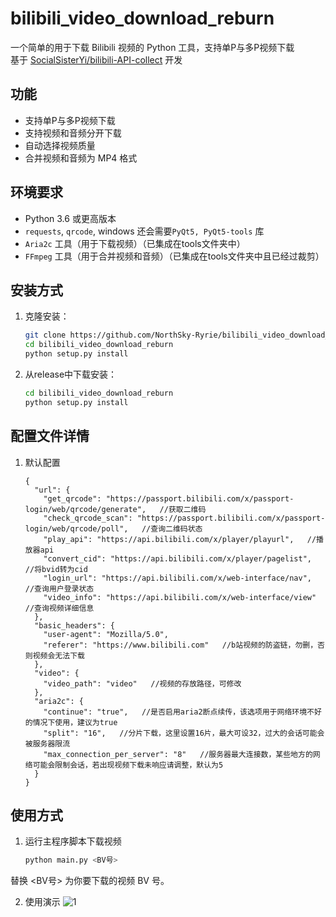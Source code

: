 # bilibili_video_download_reburn

一个简单的用于下载 Bilibili 视频的 Python 工具，支持单P与多P视频下载 </br>
基于 [SocialSisterYi/bilibili-API-collect](https://github.com/SocialSisterYi/bilibili-API-collect) 开发

## 功能

- 支持单P与多P视频下载
- 支持视频和音频分开下载
- 自动选择视频质量
- 合并视频和音频为 MP4 格式

## 环境要求

- Python 3.6 或更高版本
- `requests`, `qrcode`, windows 还会需要`PyQt5, PyQt5-tools` 库
- `Aria2c` 工具（用于下载视频）（已集成在tools文件夹中）
- `FFmpeg` 工具（用于合并视频和音频）（已集成在tools文件夹中且已经过裁剪）

## 安装方式

1. 克隆安装：

   ```bash
   git clone https://github.com/NorthSky-Ryrie/bilibili_video_download_reburn.git
   cd bilibili_video_download_reburn
   python setup.py install

2. 从release中下载安装：

   ```bash
   cd bilibili_video_download_reburn
   python setup.py install

## 配置文件详情

1. 默认配置
   ```jsonc
   {
     "url": {
       "get_qrcode": "https://passport.bilibili.com/x/passport-login/web/qrcode/generate",   //获取二维码
       "check_qrcode_scan": "https://passport.bilibili.com/x/passport-login/web/qrcode/poll",   //查询二维码状态
       "play_api": "https://api.bilibili.com/x/player/playurl",   //播放器api
       "convert_cid": "https://api.bilibili.com/x/player/pagelist",   //将bvid转为cid
       "login_url": "https://api.bilibili.com/x/web-interface/nav",   //查询用户登录状态
       "video_info": "https://api.bilibili.com/x/web-interface/view"   //查询视频详细信息
     },
     "basic_headers": {
       "user-agent": "Mozilla/5.0",
       "referer": "https://www.bilibili.com"   //b站视频的防盗链，勿删，否则视频会无法下载
     },
     "video": {
       "video_path": "video"   //视频的存放路径，可修改
     },
     "aria2c": {
       "continue": "true",   //是否启用aria2断点续传，该选项用于网络环境不好的情况下使用，建议为true
       "split": "16",   //分片下载，这里设置16片，最大可设32，过大的会话可能会被服务器限流
       "max_connection_per_server": "8"   //服务器最大连接数，某些地方的网络可能会限制会话，若出现视频下载未响应请调整，默认为5
     }
   }

## 使用方式

1. 运行主程序脚本下载视频
   ```bash
   python main.py <BV号>
替换 <BV号> 为你要下载的视频 BV 号。 </br>

2. 使用演示
![1](https://github.com/user-attachments/assets/5cd99563-a747-4a60-b1ff-0cc64012f151)
